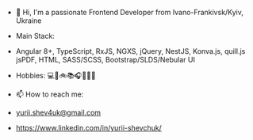 - 👋 Hi, I'm a passionate Frontend Developer from Ivano-Frankivsk/Kyiv, Ukraine
- Main Stack:
- Angular 8+, TypeScript, RxJS, NGXS, jQuery, NestJS, Konva.js, quill.js jsPDF, HTML, SASS/SCSS, Bootstrap/SLDS/Nebular UI
- Hobbies: 💻🥦🚲📚🎧🧘🏻‍♂️

- 📫 How to reach me:
- yurii.shev4uk@gmail.com
- https://www.linkedin.com/in/yurii-shevchuk/
      
<!---
YuriShevchuk/YuriShevchuk is a ✨ special ✨ repository because its `README.md` (this file) appears on your GitHub profile.
You can click the Preview link to take a look at your changes.
--->
